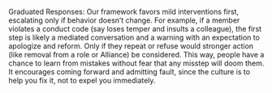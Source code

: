 Graduated Responses: Our framework favors mild interventions first, escalating only if behavior doesn’t change. For example, if a member violates a conduct code (say loses temper and insults a colleague), the first step is likely a mediated conversation and a warning with an expectation to apologize and reform. Only if they repeat or refuse would stronger action (like removal from a role or Alliance) be considered. This way, people have a chance to learn from mistakes without fear that any misstep will doom them. It encourages coming forward and admitting fault, since the culture is to help you fix it, not to expel you immediately.